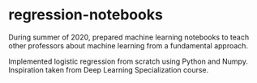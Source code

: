 # regression-notebooks
During summer of 2020, prepared machine learning notebooks to teach other professors about machine learning from a 
fundamental approach.

Implemented logistic regression from scratch using Python and Numpy. Inspiration taken from Deep Learning Specialization course. 